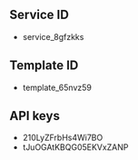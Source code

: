 ## Service ID
- service_8gfzkks


## Template ID
- template_65nvz59

## API keys
- 210LyZFrbHs4Wi7BO
- tJuOGAtKBQG05EKVxZANP